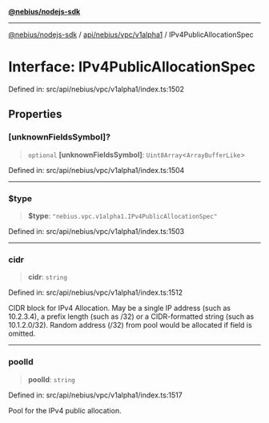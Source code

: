 [**@nebius/nodejs-sdk**](../../../../../README.md)

***

[@nebius/nodejs-sdk](../../../../../README.md) / [api/nebius/vpc/v1alpha1](../README.md) / IPv4PublicAllocationSpec

# Interface: IPv4PublicAllocationSpec

Defined in: src/api/nebius/vpc/v1alpha1/index.ts:1502

## Properties

### \[unknownFieldsSymbol\]?

> `optional` **\[unknownFieldsSymbol\]**: `Uint8Array`\<`ArrayBufferLike`\>

Defined in: src/api/nebius/vpc/v1alpha1/index.ts:1504

***

### $type

> **$type**: `"nebius.vpc.v1alpha1.IPv4PublicAllocationSpec"`

Defined in: src/api/nebius/vpc/v1alpha1/index.ts:1503

***

### cidr

> **cidr**: `string`

Defined in: src/api/nebius/vpc/v1alpha1/index.ts:1512

CIDR block for IPv4 Allocation.
 May be a single IP address (such as 10.2.3.4),
 a prefix length (such as /32) or a CIDR-formatted string (such as 10.1.2.0/32).
 Random address (/32) from pool would be allocated if field is omitted.

***

### poolId

> **poolId**: `string`

Defined in: src/api/nebius/vpc/v1alpha1/index.ts:1517

Pool for the IPv4 public allocation.
